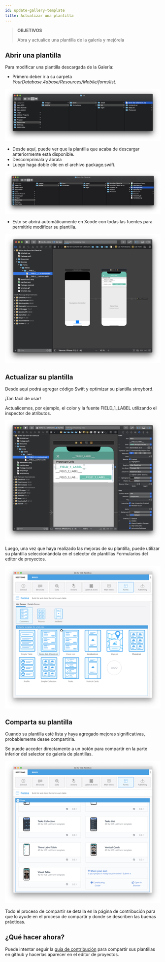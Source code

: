 ```yaml
---
id: update-gallery-template
title: Actualizar una plantilla
---
```


> **OBJETIVOS**
> 
> Abra y actualice una plantilla de la galería y mejórela

## Abrir una plantilla

Para modificar una plantilla descargada de la Galería:

* Primero deber ir a su carpeta *YourDatabase.4dbase/Resources/Mobile/form/list*.

![Carpetas de recursos de las plantillas](img/template-resources-folder.png)

* Desde aquí, puede ver que la plantilla que acaba de descargar anteriormente está disponible.
* Descomprímala y ábrala
* Luego haga doble clic en el archivo package.swift.

![Abrir package.swift](img/open-package-swift.png)

* Esto se abrirá automáticamente en Xcode con todas las fuentes para permitirle modificar su plantilla.

![Abrir con Xcode](img/open-with-xcode.png)

## Actualizar su plantilla

Desde aquí podrá agregar código Swift y optimizar su plantilla stroybord.

¡Tan fácil de usar!

Actualicemos, por ejemplo, el color y la fuente FIELD_1_LABEL utilizando el inspector de atributos.

![Actualizar con Xcode](img/update-template.png)

Luego, una vez que haya realizado las mejoras de su plantilla, puede utilizar su plantilla seleccionándola en el selector de plantillas Formularios del editor de proyectos.

![Seleccionar una plantilla actualizada](img/selelect-update-template.png)

## Comparta su plantilla

Cuando su plantilla esté lista y haya agregado mejoras significativas, probablemente desee compartirla.

Se puede acceder directamente a un botón para compartir en la parte inferior del selector de galería de plantillas.

![Comparta su plantilla](img/share-template.png)

Todo el proceso de compartir se detalla en la página de contribución para que lo ayude en el proceso de compartir y donde se describen las buenas prácticas.

## ¿Qué hacer ahora?

Puede intentar seguir la [guía de contribución](https://github.com/4d-go-mobile/gallery/blob/master/.github/CONTRIBUTING.md#how-do-you-add-a-package) para compartir sus plantillas en github y hacerlas aparecer en el editor de proyectos.






